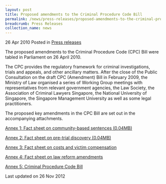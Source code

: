 ```yaml
---
layout: post
title: Proposed amendments to the Criminal Procedure Code Bill
permalink: /news/press-releases/proposed-amendments-to-the-criminal-procedure-code-bill
breadcrumb: Press Releases
collection_name: news
---
```



26 Apr 2010 Posted in [Press releases](/news/press-releases)


The proposed amendments to the Criminal Procedure Code (CPC) Bill were tabled in Parliament on 26 April 2010.

The CPC provides the regulatory framework for criminal investigations, trials and appeals, and other ancillary matters. After the close of the Public Consultation on the draft CPC (Amendment) Bill in February 2009, the Ministry of Law organised a series of Working Group meetings with representatives from relevant government agencies, the Law Society, the Association of Criminal Lawyers Singapore, the National University of Singapore, the Singapore Management University as well as some legal practitioners.

The proposed key amendments in the CPC Bill are set out in the accompanying attachments.

[Annex 1: Fact sheet on community-based sentences (0.04MB)](/files/news/press-releases/2010/04/linkclickbfc2.pdf)

[Annex 2: Fact sheet on pre-trial discovery (0.04MB)](/files/news/press-releases/2010/04/linkclick43f3.pdf)

[Annex 3: Fact sheet on costs and victim compensation](/files/news/press-releases/2010/04/linkclick5f80.pdf)

[Annex 4: Fact sheet on law reform amendments](/files/news/press-releases/2010/04/linkclick3e77.pdf)

[Annex 5: Criminal Procedure Code Bill](/files/news/press-releases/2010/04/linkclick5cdb.pdf)

<p class="address-centered">Last updated on 26 Nov 2012
</p>
